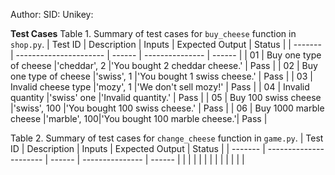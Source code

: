 Author:
SID:
Unikey:



**Test Cases**
Table 1. Summary of test cases for `buy_cheese` function in `shop.py`. 
| Test ID | Description            | Inputs      | Expected Output               | Status |
| ------- | ---------------------- | ------      | ---------------               | ------ |
| 01      | Buy one type of cheese |'cheddar', 2 |'You bought 2 cheddar cheese.' | Pass   |
| 02      | Buy one type of cheese |'swiss', 1   |'You bought 1 swiss cheese.'   | Pass   |
| 03      | Invalid cheese type    |'mozy', 1    |'We don't sell mozy!'          | Pass   |
| 04      | Invalid quantity       |'swiss' one  |'Invalid quantity.'            | Pass   |
| 05      | Buy 100 swiss cheese   |'swiss', 100 |'You bought 100 swiss cheese.' | Pass   |
| 06      | Buy 1000 marble cheese |'marble', 100|'You bought 100 marble cheese.'| Pass   |

Table 2. Summary of test cases for `change_cheese` function in `game.py`.
| Test ID | Description            | Inputs | Expected Output | Status |
| ------- | ---------------------- | ------ | --------------- | ------ |
|         |                        |        |                 |        |
|         |                        |        |                 |        |
